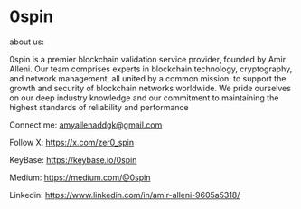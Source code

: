 # 0spin
about us:

0spin is a premier blockchain validation service provider, founded by Amir Alleni. Our team comprises experts in blockchain technology, cryptography, and network management, all united by a common mission: to support the growth and security of blockchain networks worldwide. We pride ourselves on our deep industry knowledge and our commitment to maintaining the highest standards of reliability and performance

Connect me: amyallenaddgk@gmail.com

Follow X: https://x.com/zer0_spin

KeyBase: https://keybase.io/0spin

Medium: https://medium.com/@0spin

Linkedin: https://www.linkedin.com/in/amir-alleni-9605a5318/
